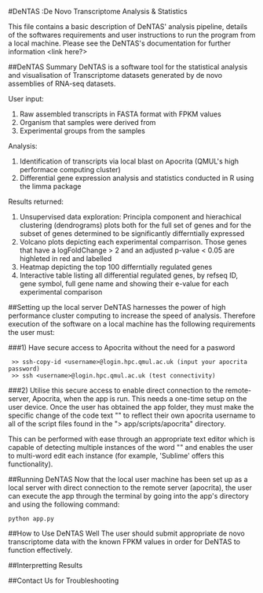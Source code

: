 #DeNTAS  :De Novo Transcriptome Analysis & Statistics

This file contains a basic description of DeNTAS' analysis pipeline, details of the softwares requirements
and user instructions to run the program from a local machine. Please see the DeNTAS's documentation for further
information <link here?> 

##DeNTAS Summary
DeNTAS is a software tool for the statistical analysis and visualisation of Transcriptome datasets
generated by de novo assemblies of RNA-seq datasets.

User input:
1) Raw assembled transcripts in FASTA format with FPKM values
2) Organism that samples were derived from
3) Experimental groups from the samples

Analysis:
1) Identification of transcripts via local blast on Apocrita (QMUL's high performace computing cluster)
2) Differential gene expression analysis and statistics conducted in R using the limma package

Results returned:
1) Unsupervised data exploration: Principla component and hierachical clustering (dendrograms) plots
   both for the full set of genes and for the subset of genes determined to be significantly differntially
   expressed
2) Volcano plots depicting each experimental comparrison. Those genes that have a logFoldChange > 2 and an
   adjusted p-value < 0.05 are highleted in red and labelled
3) Heatmap depicting the top 100 differntially regulated genes
4) Interactive table listing all differential regulated genes, by refseq ID, gene symbol, full gene name 
   and showing their e-value for each experimental comparison 

##Setting up the local server
DeNTAS harnesses the power of high performance cluster computing to increase the speed of analysis.
Therefore execution of the software on a local machine has the following requirements the user must:

###1) Have secure access to Apocrita without the need for a pasword 
  ``` >> ssh-keygen (hit enter 3 times)
   >> ssh-copy-id <username>@login.hpc.qmul.ac.uk (input your apocrita password)
   >> ssh <username>@login.hpc.qmul.ac.uk (test connectivity)
   ```

###2) Utilise this secure access to enable direct connection to the remote-server, Apocrita, when the app is run. 
This needs a one-time setup on the user device. Once the user has obtained the app folder, they must make the specific change of the code text "<username>" to reflect their own apocrita username to all of the script files found in the "> app/scripts/apocrita" directory.

This can be performed with ease through an appropriate text editor which is capable of detecting multiple instances of the word "<username>" and enables the user to multi-word edit each instance (for example, 'Sublime' offers this functionality).


##Running DeNTAS
Now that the local user machine has been set up as a local server with direct connection to the remote server (apocrita), the user can execute the app through the terminal by going into the app's directory and using the following command:

```
python app.py
```

##How to Use DeNTAS Well
The user should submit appropriate de novo transcriptome data with the known FPKM values in order for DeNTAS to function effectively.

##Interpretting Results

##Contact Us for Troubleshooting
